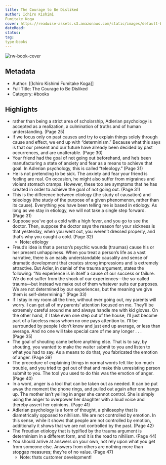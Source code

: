 ```yaml
---
title: The Courage to Be Disliked
author: Ichiro Kishimi
Fumitake Koga
cover: https://readwise-assets.s3.amazonaws.com/static/images/default-book-icon-9.63dbe834380e.png
dateRead: 
status: 
tag: 
type:books
---
```

![rw-book-cover](https://readwise-assets.s3.amazonaws.com/static/images/default-book-icon-9.63dbe834380e.png)

## Metadata
- Author: [[Ichiro Kishimi
Fumitake Koga]]
- Full Title: The Courage to Be Disliked
- Category: #books

## Highlights
- rather than being a strict area of scholarship, Adlerian psychology is accepted as a realization, a culmination of truths and of human understanding. (Page 25)
- If we focus only on past causes and try to explain things solely through cause and effect, we end up with “determinism.” Because what this says is that our present and our future have already been decided by past occurrences, and are unalterable. (Page 30)
- Your friend had the goal of not going out beforehand, and he’s been manufacturing a state of anxiety and fear as a means to achieve that goal. In Adlerian psychology, this is called “teleology.” (Page 31)
- He is not pretending to be sick. The anxiety and fear your friend is feeling are real. On occasion, he might also suffer from migraines and violent stomach cramps. However, these too are symptoms that he has created in order to achieve the goal of not going out. (Page 31)
- This is the difference between etiology (the study of causation) and teleology (the study of the purpose of a given phenomenon, rather than its cause). Everything you have been telling me is based in etiology. As long as we stay in etiology, we will not take a single step forward. (Page 31)
- Suppose you’ve got a cold with a high fever, and you go to see the doctor. Then, suppose the doctor says the reason for your sickness is that yesterday, when you went out, you weren’t dressed properly, and that’s why you caught a cold. (Page 32)
    - Note: etiology
- Freud’s idea is that a person’s psychic wounds (traumas) cause his or her present unhappiness. When you treat a person’s life as a vast narrative, there is an easily understandable causality and sense of dramatic development that creates strong impressions and is extremely attractive. But Adler, in denial of the trauma argument, states the following: “No experience is in itself a cause of our success or failure. We do not suffer from the shock of our experiences—the so-called trauma—but instead we make out of them whatever suits our purposes. We are not determined by our experiences, but the meaning we give them is self-determining.” (Page 33)
- If I stay in my room all the time, without ever going out, my parents will worry. I can get all of my parents’ attention focused on me. They’ll be extremely careful around me and always handle me with kid gloves. On the other hand, if I take even one step out of the house, I’ll just become part of a faceless mass whom no one pays attention to. I’ll be surrounded by people I don’t know and just end up average, or less than average. And no one will take special care of me any longer . . . (Page 35)
- The goal of shouting came before anything else. That is to say, by shouting, you wanted to make the waiter submit to you and listen to what you had to say. As a means to do that, you fabricated the emotion of anger. (Page 39)
- The procedure of explaining things in normal words felt like too much trouble, and you tried to get out of that and make this unresisting person submit to you. The tool you used to do this was the emotion of anger. (Page 40)
- In a word, anger is a tool that can be taken out as needed. It can be put away the moment the phone rings, and pulled out again after one hangs up. The mother isn’t yelling in anger she cannot control. She is simply using the anger to overpower her daughter with a loud voice and thereby assert her opinions. (Page 41)
- Adlerian psychology is a form of thought, a philosophy that is diametrically opposed to nihilism. We are not controlled by emotion. In this sense, while it shows that people are not controlled by emotion, additionally it shows that we are not controlled by the past. (Page 42)
- The Freudian etiology that is typified by the trauma argument is determinism in a different form, and it is the road to nihilism. (Page 44)
- You should arrive at answers on your own, not rely upon what you get from someone else. Answers from others are nothing more than stopgap measures; they’re of no value. (Page 47)
    - Note: thats customer development!
